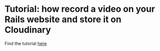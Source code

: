 # Tutorial: how record a video on your Rails website and store it on Cloudinary

Find the tutorial [here](mailto:yann.klein@me.com)
